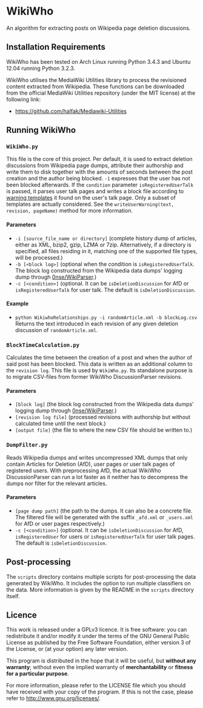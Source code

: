 # WikiWho
An algorithm for extracting posts on Wikipedia page deletion discussions.

## Installation Requirements
WikiWho has been tested on Arch Linux running Python 3.4.3 and Ubuntu 12.04 running Python 3.2.3.

WikiWho utilises the MediaWiki Utilities library to process the revisioned content extracted from Wikipedia.
These functions can be downloaded from the official MediaWiki Utilities repository (under the MIT license) at the
following link:
* https://github.com/halfak/Mediawiki-Utilities

## Running WikiWho

### `WikiWho.py`
This file is the core of this project. Per default, it is used to extract deletion discussions from Wikipedia page dumps, attribute their authorship and write them to disk together with the amounts of seconds between the post creation and the author being blocked. `-1` expresses that the user has not been blocked afterwards. If the `condition` parameter `isRegisteredUserTalk` is passed, it parses user talk pages and writes a block file according to [warning templates](https://en.wikipedia.org/wiki/Wikipedia:Template_messages/User_talk_namespace) it found on the user's talk page. Only a subset of templates are actually considered. See the `writeUserWarning(text, revision, pageName)` method for more information.

#### Parameters
* `-i [source_file_name or directory]` (complete history dump of articles, either as XML, bzip2, gzip, LZMA or 7zip. Alternatively, if a directory is specified, all files residing in it, matching one of the supported file types, will be processed.)
* `-b [<block log>]` (optional when the condition is `isRegisteredUserTalk`. The block log constructed from the Wikipedia data dumps' logging dump through [0nse/WikiParser](https://github.com/0nse/wikiparser).)
* `-c [<condition>]` (optional. It can be `isDeletionDiscussion` for AfD or `isRegisteredUserTalk` for user talk. The default is `isDeletionDiscussion`.

#### Example
* `python WikiwhoRelationships.py -i randomArticle.xml -b blockLog.csv`
Returns the text introduced in each revision of any given deletion discussion of `randomArticle.xml`.

### `BlockTimeCalculation.py`
Calculates the time between the creation of a post and when the author of said post has been blocked. This data is written as an additional column to the `revision log`. This file is used by `WikiWho.py`. Its standalone purpose is to migrate CSV-files from former WikiWho DiscussionParser revisions.

#### Parameters
* `[block log]` (the block log constructed from the Wikipedia data dumps' logging dump through [0nse/WikiParser](https://github.com/0nse/wikiparser).)
* `[revision log file]` (processed revisions with authorship but without calculated time until the next block.)
* `[output file]` (the file to where the new CSV file should be written to.)

### `DumpFilter.py`
Reads Wikipedia dumps and writes uncompressed XML dumps that only contain Articles for Deletion (AfD), user pages or user talk pages of registered users. With preprocessing AfD, the actual WikiWho DiscussionParser can run a lot faster as it neither has to decompress the dumps nor filter for the relevant articles.

#### Parameters
* `[page dump path]` (the path to the dumps. It can also be a concrete file. The filtered file will be generated with the suffix `_afd.xml` or `_users.xml` for AfD or user pages respectively.)
* `-c [<condition>]` (optional. It can be `isDeletionDiscussion` for AfD, `isRegisteredUser` for users or `isRegisteredUserTalk` for user talk pages. The default is `isDeletionDiscussion`.

## Post-processing
The `scripts` directory contains multiple scripts for post-processing the data generated by WikiWho. It includes the option to run multiple classifiers on the data. More information is given by the README in the `scripts` directory itself.

## Licence
This work is released under a GPLv3 licence. It is free software: you can redistribute it and/or modify it under the terms of the GNU General Public License as published by the Free Software Foundation, either version 3 of the License, or (at your option) any later version.

This program is distributed in the hope that it will be useful, but **without any warranty**; without even the implied warranty of **merchantability** or **fitness for a particular purpose**.

For more information, please refer to the LICENSE file which you should have received with your copy of the program. If this is not the case, please refer to http://www.gnu.org/licenses/.

